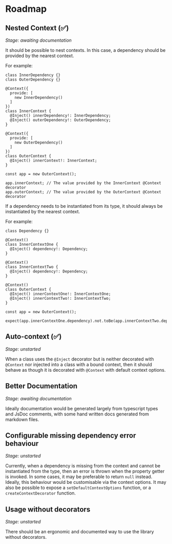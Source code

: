 # Roadmap

## Nested Context (✅)

*Stage: awaiting documentation*

It should be possible to nest contexts. In this case, a dependency should be provided by the nearest
context.

For example:

```ts, ignore
class InnerDependency {}
class OuterDependency {}

@Context({
  provide: [
    new InnerDependency()
  ]
})
class InnerContext {
  @Inject() innerDependency!: InnerDependency;
  @Inject() outerDependency!: OuterDependency;
}

@Context({
  provide: [
    new OuterDependency()
  ]
})
class OuterContext {
  @Inject() innerContext!: InnerContext;
}

const app = new OuterContext();

app.innerContext; // The value provided by the InnerContext @Context decorator
app.outerContext; // The value provided by the OuterContext @Context decorator
```

If a dependency needs to be instantiated from its type, it should always be instantiated by the
nearest context.

For example:

```ts, ignore
class Dependency {}

@Context()
class InnerContextOne {
  @Inject() dependency!: Dependency;
}

@Context()
class InnerContextTwo {
  @Inject() dependency!: Dependency;
}

@Context()
class OuterContext {
  @Inject() innerContextOne!: InnerContextOne;
  @Inject() innerContextTwo!: InnerContextTwo;
}

const app = new OuterContext();

expect(app.innerContextOne.dependency).not.toBe(app.innerContextTwo.dependency);
```

## Auto-context (✅)

*Stage: unstarted*

When a class uses the `@Inject` decorator but is neither decorated with `@Context` nor injected
into a class with a bound context, then it should behave as though it is decorated with `@Context`
with default context options.

## Better Documentation

*Stage: awaiting documentation*

Ideally documentation would be generated largely from typescript types and JsDoc comments, with some
hand written docs generated from markdown files.

## Configurable missing dependency error behaviour

*Stage: unstarted*

Currently, when a dependency is missing from the context and cannot be instantiated from the type,
then an error is thrown when the property getter is invoked. In some cases, it may be preferable
to return `null` instead. Ideally, this behaviour would be customisable via the context options.
It may also be possible to expose a `setDefaultContextOptions` function, or a `createContextDecorator`
function.

## Usage without decorators

*Stage: unstarted*

There should be an ergonomic and documented way to use the library without decorators.
